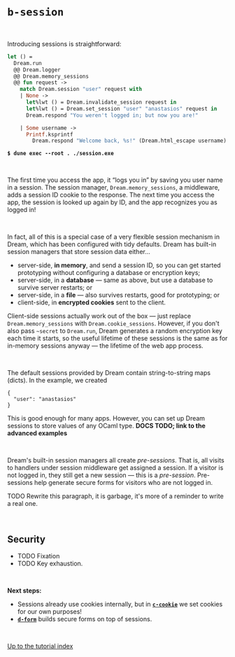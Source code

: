 # `b-session`

<br>

Introducing sessions is straightforward:

```ocaml
let () =
  Dream.run
  @@ Dream.logger
  @@ Dream.memory_sessions
  @@ fun request ->
    match Dream.session "user" request with
    | None ->
      let%lwt () = Dream.invalidate_session request in
      let%lwt () = Dream.set_session "user" "anastasios" request in
      Dream.respond "You weren't logged in; but now you are!"

    | Some username ->
      Printf.ksprintf
        Dream.respond "Welcome back, %s!" (Dream.html_escape username)
```

<pre><code><b>$ dune exec --root . ./session.exe</b></code></pre>

<br>

The first time you access the app, it “logs you in” by saving you user name in a
session. The session manager, `Dream.memory_sessions`, a middleware, adds a
session ID cookie to the response. The next time you access the app, the
session is looked up again by ID, and the app recognizes you as logged in!

<br>

<!-- TODO: the other built-in session managers. -->

In fact, all of this is a special case of a very flexible session mechanism in
Dream, which has been configured with tidy defaults. Dream has built-in session
managers that store session data either...

- server-side, **in memory**, and send a session ID, so you can get started
  prototyping without configuring a database or encryption keys;
- server-side, in a **database** &mdash; same as above, but use a database to
  survive server restarts; or
- server-side, in a **file** &mdash; also survives restarts, good for
  prototyping; or
- client-side, in **encrypted cookies** sent to the client.

Client-side sessions actually work out of the box &mdash; just replace
`Dream.memory_sessions` with `Dream.cookie_sessions`. However, if you don't
also pass `~secret` to `Dream.run`, Dream generates a random encryption key
each time it starts, so the useful lifetime of these sessions is the same as
for in-memory sessions anyway &mdash; the lifetime of the web app process.

<!-- TODO Link to recommendations. -->

<br>

The default sessions provided by Dream contain string-to-string maps (dicts). In
the example, we created

```
{
  "user": "anastasios"
}
```

This is good enough for many apps. However, you can set up Dream sessions to
store values of any OCaml type. **DOCS TODO; link to the advanced examples**

<br>

Dream's built-in session managers all create *pre-sessions*. That is, all visits
to handlers under session middleware get assigned a session. If a visitor is not
logged in, they still get a new session &mdash; this is a *pre-session*.
Pre-sessions help generate secure forms for visitors who are not logged in.

TODO Rewrite this paragraph, it is garbage, it's more of a reminder to write a
real one.

<!-- TODO Link to typed session docs. -->

<br>

## Security

- TODO Fixation
- TODO Key exhaustion.

<br>

**Next steps:**

- Sessions already use cookies internally, but in
  [**`c-cookie`**](../c-cookie/#files) we set cookies for our own purposes!
- [**`d-form`**](../d-form/#files) builds secure forms on top of sessions.

<br>

[Up to the tutorial index](../#readme)
